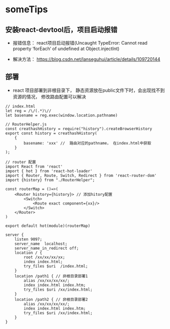 <!--
 * @Author: your name
 * @Date: 2021-07-19 20:26:23
 * @LastEditTime: 2021-07-19 20:28:02
 * @LastEditors: Please set LastEditors
 * @Description: In User Settings Edits
 * @FilePath: /practice/tips/react-project.md
-->

# someTips

## 安装react-devtool后，项目启动报错

+ 报错信息： react项目启动报错(Uncaught TypeError: Cannot read property ‘forEach‘ of undefined at Object.injectInt)

+ 解决方法： https://blog.csdn.net/lanseguhui/article/details/109720144


## 部署

+ react 项目部署到非根目录下， 静态资源放在public文件下时，会出现找不到资源的情况， 修改路由配置可以解决

```
// index.html
let reg = /\/(.*)\//
let basename = reg.exec(window.location.pathname)

// RouterHelper.js
const creathashHistory = require("history").createBrowserHistory
export const history = creathashHistory(
    {
        basename: 'xxx' //  路由对应的pathname， 在index.html中获取
    }
);

// router 配置
import React from 'react'
import { hot } from 'react-hot-loader'
import { Router, Route, Switch, Redirect } from 'react-router-dom'
import {history} from "./RouterHelper";

const routerMap = ()=>(
	<Router history={history}> // 添加hitory配置
        <Switch>
            <Route exact component={xx}/>
        </Switch>
    </Router>
)

export default hot(module)(routerMap)

```


```
server {
    listen 9097;
    server_name  localhost;
    server_name_in_redirect off;	
	location / {
		root /xx/xx/xx/xx;
        index index.html;
        try_files $uri  /index.html;	
    }
    location /path1 { // 非根目录部署1
        alias /xx/xx/xx/xx/;
        index index.html index.htm;
        try_files $uri /xx/index.html;
    }
    location /path2 { // 非根目录部署2
        alias /xx/xx/xx/xx/;
        index index.html index.htm;
        try_files $uri /xx/index.html;
    }
}
```